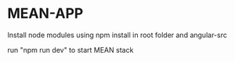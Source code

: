 # MEAN-APP

Install node modules using npm install in root folder and angular-src

run "npm run dev" to start MEAN stack